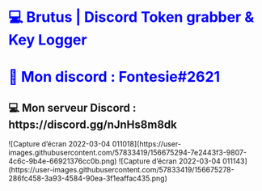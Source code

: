 
<h1 style="color:blue;">💻 Brutus | Discord Token grabber & Key Logger </h1>
<h1 style="color:blue;">📶 Mon discord : Fontesie#2621</h1>
<h2>💻 Mon serveur Discord : https://discord.gg/nJnHs8m8dk</h2>
![Capture d’écran 2022-03-04 011018](https://user-images.githubusercontent.com/57833419/156675294-7e2443f3-9807-4c6c-9b4e-66921376cc0b.png)
![Capture d’écran 2022-03-04 011143](https://user-images.githubusercontent.com/57833419/156675278-286fc458-3a93-4584-90ea-3f1eaffac435.png)
